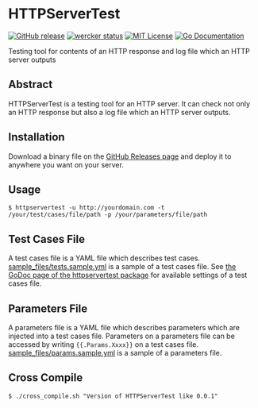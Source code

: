 # HTTPServerTest

[![GitHub release](https://img.shields.io/github/release/keijiyoshida/httpservertest.svg?style=flat)](https://github.com/keijiyoshida/httpservertest/releases)
[![wercker status](https://app.wercker.com/status/b1dbcf82a529081e8f1e79c89c1d7563/s/master "wercker status")](https://app.wercker.com/project/byKey/b1dbcf82a529081e8f1e79c89c1d7563)
[![MIT License](http://img.shields.io/badge/license-MIT-blue.svg?style=flat)](https://github.com/keijiyoshida/httpservertest/blob/master/LICENSE)
[![Go Documentation](http://img.shields.io/badge/go-documentation-blue.svg?style=flat)](https://godoc.org/github.com/keijiyoshida/httpservertest/httpservertest)

Testing tool for contents of an HTTP response and log file which an HTTP server outputs

## Abstract

HTTPServerTest is a testing tool for an HTTP server. It can check not only an HTTP response but also a log file which an HTTP server outputs.

## Installation

Download a binary file on the [GitHub Releases page](https://github.com/keijiyoshida/httpservertest/releases) and deploy it to anywhere you want on your server.

## Usage

```shell
$ httpservertest -u http://yourdomain.com -t /your/test/cases/file/path -p /your/parameters/file/path
```

## Test Cases File

A test cases file is a YAML file which describes test cases. [sample_files/tests.sample.yml](https://github.com/keijiyoshida/httpservertest/blob/master/sample_files/tests.sample.yml) is a sample of a test cases file. See [the GoDoc page of the httpservertest package](https://godoc.org/github.com/keijiyoshida/httpservertest/httpservertest) for available settings of a test cases file.

## Parameters File

A parameters file is a YAML file which describes parameters which are injected into a test cases file. Parameters on a parameters file can be accessed by writing `{{.Params.Xxxx}}` on a test cases file. [sample_files/params.sample.yml](https://github.com/keijiyoshida/httpservertest/blob/master/sample_files/params.sample.yml) is a sample of a parameters file.

## Cross Compile

```shell
$ ./cross_compile.sh "Version of HTTPServerTest like 0.0.1"
```
